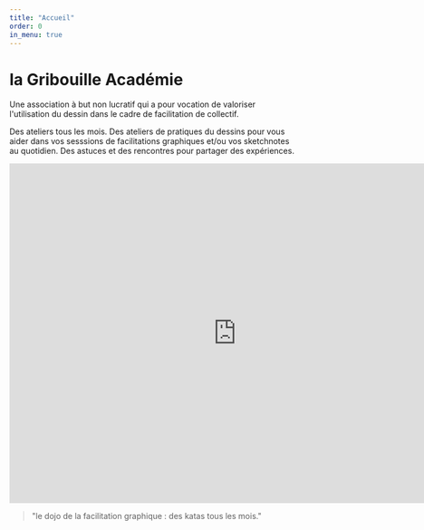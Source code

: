 ```yaml
---
title: "Accueil"
order: 0
in_menu: true
---
```

# la Gribouille Académie

Une association à but non lucratif qui a pour vocation de valoriser l'utilisation du dessin dans le cadre de facilitation de collectif. 

Des ateliers tous les mois. Des ateliers de pratiques du dessins pour vous aider dans vos sesssions de facilitations graphiques et/ou vos sketchnotes au quotidien. 
Des astuces et des rencontres pour partager des expériences.

<iframe src="https://calendar.google.com/calendar/embed?height=600&wkst=1&ctz=Europe%2FParis&showPrint=0&title=Les%20Rendz-vous%20de%20la%20Gribouille&showCalendars=0&showTz=0&src=Z3JpYm91aWxsZWFjYWRlbWllQGdtYWlsLmNvbQ&color=%23039BE5" style="border-width:0" width="800" height="600" frameborder="0" scrolling="no"></iframe> 

> "le dojo de la facilitation graphique : des katas tous les mois." 